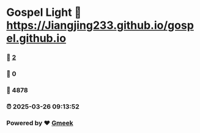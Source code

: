 # Gospel Light :link: https://Jiangjing233.github.io/gospel.github.io 
### :page_facing_up: [2](https://Jiangjing233.github.io/gospel.github.io/tag.html) 
### :speech_balloon: 0 
### :hibiscus: 4878 
### :alarm_clock: 2025-03-26 09:13:52 
### Powered by :heart: [Gmeek](https://github.com/Meekdai/Gmeek)
